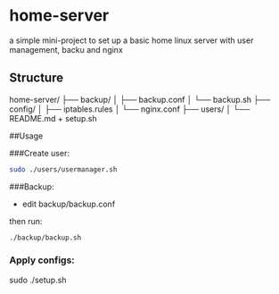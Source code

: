 # home-server

a simple mini-project to set up a basic home linux server with user management, backu and nginx

## Structure

home-server/
├── backup/
│ ├── backup.conf
│ └── backup.sh
├── config/
│ ├── iptables.rules
│ └── nginx.conf
├── users/
│ 
└── README.md + setup.sh

##Usage

###Create user:

```bash
sudo ./users/usermanager.sh
```

###Backup:

- edit backup/backup.conf

then run:

```bash
./backup/backup.sh
```
### Apply configs:

sudo ./setup.sh


